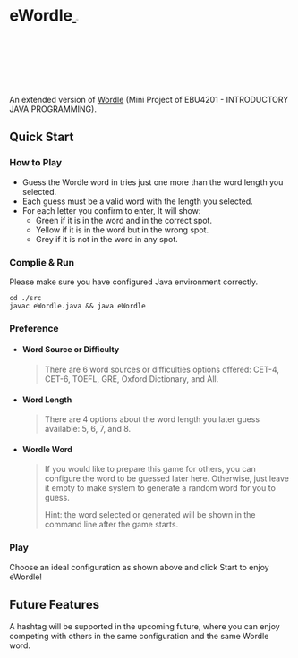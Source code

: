 # eWordle<a href="https://github.com/mczhuang/eWordle"> <img src="https://github.githubassets.com/images/modules/logos_page/GitHub-Mark.png" width="3%"></a>
An extended version of [Wordle](http://nytimes.com/games/wordle) (Mini Project of EBU4201 - INTRODUCTORY JAVA PROGRAMMING).
## Quick Start

### How to Play

+ Guess the Wordle word in tries just one more than the word length you selected.
+ Each guess must be a valid word with the length you selected.
+ For each letter you confirm to enter, It will show:
    + Green if it is in the word and in the correct spot.
    + Yellow if it is in the word but in the wrong spot.
    + Grey if it is not in the word in any spot.

### Complie & Run

Please make sure you have configured Java environment correctly.

```shell
cd ./src
javac eWordle.java && java eWordle
```
### Preference

+ #### Word Source or Difficulty

    > There are 6 word sources or difficulties options offered: CET-4, CET-6, TOEFL, GRE, Oxford Dictionary, and All.

+ #### Word Length

    > There are 4 options about the word length you later guess available: 5, 6, 7, and 8.

+ #### Wordle Word 

    > If you would like to prepare this game for others, you can configure the word to be guessed later here. Otherwise, just leave it empty to make system to generate a random word for you to guess.
    > 
    > Hint: the word selected or generated will be shown in the command line after the game starts.

### Play

Choose an ideal configuration as shown above and click Start to enjoy eWordle!

## Future Features

A hashtag will be supported in the upcoming future, where you can enjoy competing with others in the same configuration and the same Wordle word.
